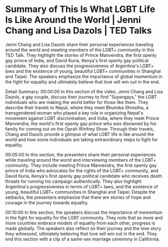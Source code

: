 # Summary of This Is What LGBT Life Is Like Around the World | Jenni Chang and Lisa Dazols | TED Talks

Jenni Chang and Lisa Dazols share their personal experiences traveling around the world and meeting members of the LGBT+ community in this TED Talk. They highlight the stories of Prince Manvendra, the first openly gay prince of India, and David Kuria, Kenya's first openly gay political candidate. They also discuss the progressiveness of Argentina's LGBT+ laws and the existence of young, beautiful LGBT+ communities in Shanghai and Taipei. The speakers emphasize the importance of global momentum in the fight for equality and ultimately believe that love will win out in the end.

Detail Summary: 
00:00:00
In this section of the video, Jenni Chang and Lisa Dazols, a gay couple, discuss their journey to find "Supergays," the LGBT individuals who are making the world better for those like them. They describe their travels to Nepal, where they meet Bhumika Shrestha, a transgendered woman who played a key role in organizing Nepal's movement against LGBT discrimination, and India, where they meet Prince Manvendra, the world's first openly gay prince who was disowned by his family for coming out on the Oprah Winfrey Show. Through their travels, Chang and Dazols provide a glimpse of what LGBT life is like around the world and how some individuals are taking extraordinary steps to fight for equality.

00:05:00
In this section, the presenters share their personal experiences while traveling around the world and interviewing members of the LGBT+ community. They include meeting Prince Manvendra, the first openly gay prince of India who advocates for the rights of the LGBT+ community, and David Kuria, Kenya's first openly gay political candidate who receives death threats for running his campaign authentically. They also highlight Argentina's progressiveness in terms of LGBT+ laws, and the existence of young, beautiful LGBT+ communities in Shanghai and Taipei. Despite the setbacks, the presenters emphasize that there are stories of hope and courage in the journey towards equality.

00:10:00
In this section, the speakers discuss the importance of momentum in the fight for equality for the LGBT community. They note that as more and more countries embrace models of equality from each other, progress is made globally. The speakers also reflect on their journey and the love story they witnessed, ultimately believing that love will win out in the end. They end this section with a clip of a same-sex marriage ceremony in California.


